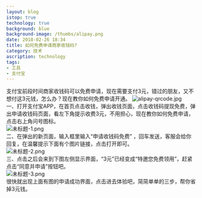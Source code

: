 ```yaml
---
layout: blog
istop: true
technology: true
background: blue
background-image: /thumbs/alipay.png
date: 2018-02-26 18:34
title: 如何免费申请商家收钱码?
category: 技术
ascription: technology
tags:
- 工具
- 支付宝
---
```


支付宝前段时间商家收钱码可以免费申请，现在需要支付3元，错过的朋友，又不想付这3元钱，怎么办？现在教你如何免费申请开通。 
![alipay-qrcode.jpg][1]  
一、打开支付宝APP，在首页点击收钱，弹出收钱页面，点击收钱码提现免费，弹出申请收钱码页面，看左下角提示收费3元，不用担心，现在教你如何免费申请，点击右上角问号图标。  
![未标题-1.png](https://i.loli.net/2018/02/26/5a93f3ffa6454.png)  
二、在弹出的新页面，输入框里输入“申请收钱码免费”  ，回车发送，客服会给你回复，在温馨提示下面有个图片链接，点击打开即可。  
![未标题-2.png](https://i.loli.net/2018/02/26/5a93f41836900.png)  
三、点击之后会来到下图左侧显示界面，“3元”已经变成“特邀您免费领用”，赶紧点击“同意并申请”按钮吧。  
![未标题-3.png](https://i.loli.net/2018/02/26/5a93f41734993.png)  
很快就出现上面有图的申请成功界面，点击进去体验吧，简简单单的三步，帮你省掉3元钱。


  [1]: https://obdr74yw6.qnssl.com/2018/02/2980090842.jpg